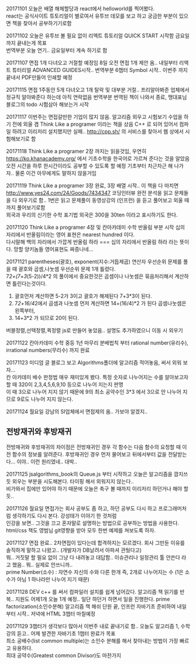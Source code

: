 20171101 오늘은 배열 해체할당과 react에서 helloworld를 찍어봤다.  
react는 공식사이트 튜토리얼이 별로여서 유투브 데모를 보고 하고 궁금한 부분이 있으면 책을 찾아서 공부하기기로함  
  
20171102 오늘은 유투브 볼 필요 없이 리엑트 튜토리얼 QUICK START 시작함 금요일까지 끝내는게 목표  
번역부분 오늘 연기.. 금요일부터 계속 하기로 함

20171107 면접 1개 다녀오고 거절할 예정임 8일 오전 면접 1개 제안 옴.. 내일부터 리액트 튜터리얼 ADVANCED GUIDES시작..
번역부분 6챕터 Symbol 시작.. 이번주 까지 끝내서 PDF만들어 인쇄할 예정  

20171115 면접 1주동안 5개 다녀오고 1개 탈락 및 대부분 거절.. 프리알아봐준 업체에서 정규직 알아봐준다 하는데 아직 연락없음 번역부분 번역된 책이 나와서 종료, 맹대표님 블로그의 todo 시험삼아 해보는거 시작  

20171117 이번주는 면접갈만한 기업이 많지 않음. 알고리즘 외우고 시험보기 수업을 하기 전에 외울 겸 Think Like a programer 이라는 책을 샀음 C++ 로 되어 있어서 컴파일 하려고 이리저리 설치했지만 실패.. http://cpp.sh/ 의 서비스를 찾아서 웹 상에서 시험해보기로 함  

20171118 Think Like a programer 2장 까지는 읽을것임, 우연히 https://ko.khanacademy.org/ 에서 기초수학을 한국어로 가르쳐 준다는 것을 알았음 오전 시간을 하루 한시간이라도 공부할 수 있도록 할 예정 기초부터 차근차근 해 나가자.. 물론 이건 아무에게도 말하지 않을거임

20171119 Think Like a programer 3장 완료, 3장 배열 시작.. 이 책을 다 마치면 http://www.yes24.com/24/Goods/7434347
코딩인터뷰 완전 분석을 읽고 문제들을 다 외우기로 함.. 1번은 읽고 문제풀이 동영상강의 (인프런) 을 듣고 풀어보고 외울 때 까지 풀어보기로함  
외국과 우리의 신기한 수학 표기법 외국은 300을 30ten 이라고 표시하기도 한다.  

20171120 Think Like a programer 4장 및 칸아카데미 수학 반올림 부분 시작 십의 자리에서 반올림이라는 영어 표현은 nearest hundred 이다.  
다시말해 백의 자리에서 가깝게 반올림 하라 === 십의 자리에서 반올림 하라 라는 뜻이다. 망할 양키놈들 영어표현도 짜증나네...  

20171121 parentheses(괄호), exponent(지수:거듭제곱) 연산자 우선순위 문제를 풀을 때 괄호와 곱셈,나눗셈 우선순위 문제 1개 틀렸다.  
7*2+(7+3*(5-2))/4*2 의 풀이에서 중요한것은 곱셈이나 나눗셈은 묶음처리해서 계산하면 틀린다는것이다.  
1. 괄호먼저 계산하면 5-2가 3이고 괄호가 해제된다 7+3*3이 된다.  
2. 7*2+16/4*2에서 곱셈과 나눗셈 먼저 계산하면 14+(16/4)*2 가 된다 곱셈나눗셈은 왼쪽부터,  
3. 14+3*2 가 되므로 20이 된다.  

버블정렬,선택정렬,퀵정렬 js로 만들어 놓았음.. 설명도 추가하였으니 이동 시 외우기  

20171122 칸아카데미 수학 중등 1년 마무리 분배법칙 부터 rational number(유리수), irrational numbers(무리수) 까지 완료  

20171123 미디엄 글 블로그 보고 Algorithms폴더에 알고리즘 적어놓음, 써서 외워 보자...  
칸 아카데미 배수 판정법 매우 재미있게 봤다. 특정 숫자로 나누어지는 수를 알아보고자 할 때 320이 2,3,4,5,6,9,10 등으로 나누어 지는지 판명  
이 때 3으로 나누어 지지 않기 때문에 9의 최소 공약수인 3*3 에서 3으로 안 나누어 지므로 9로도 나누어 지지 않는다.  

20171124 월요일 강남의 SI업체에서 면접제의 옴.. 가보야 알겠지..  
## 전방재귀와 후방재귀  
전방재귀와 후방재귀의 차이점은 전방재귀인 경우 각 함수는 다음 함수의 요청할 때 이전 함수의 정보를 알려준다. 후방재귀인 경우 먼저 물어보고 뒤에서부터 값을 전달받는다... 이야.. 이런 원리였네.. 대박..   

20171125 jsalgorithms_book의 Queue.js 부터 시작하고 오늘은 알고리즘을 깜지쓰듯 외우는 부분을 시도해본다. 타이핑 해서 외워지지 않는다..  
비가와서 집에만 있어야 하기 때문에 오늘은 축구 볼 때까지 이리저리 하던거나 해야 할 듯..  

20171126 월요일 면접가는 회사 공부도 좀 하고, 하던 공부도 다시 하고 프로그래머처럼 생각하기도 다시 본다. 강성태가 이야기 한 것처럼  
인강을 보면.. 그것을 끄고 혼자말로 설명하는 방법으로 공부하는 방법을 사용한다.  html/css 책도 영범님 git영향을 받아 모두 한번 예제를 쳐보도록 하자.  

20171127 면접 완료.. 2차면접이 있다는데 합격하지는 모르겠다. 회사 그만둔 이유를 솔직하게 말하고 나왔고.. (개발자가 DB날려서 아파셔 관뒀다고)  
뭐.. 거짓말 할 필요 없이 그냥 다 내려놓고 대답함.. 이슈관리나 일정관리 툴 안쓴다 라고 했음.. 뭐.. 실제로 안쓰니까..  
prime Number(소수) : 자연수 자신의 수와 다른 한개 즉, 2개로 나누어지는 수 (1은 소수가 아님 1 하나라만 나누어 지기 때문)  

20171128 DEV c++ 를 써서 컴파일러 설치를 쉽게 넘어갔다. 알고리즘 책 읽기를 반복.. 지원도 어제1개 오늘 1개 예정.. 일단 하던거 하면서 일을 진행한다.  prime factorization(소인수분해) 알고리즘 책 해쉬 단원 끝, 인프런 자바기초 준비하여 내일부터 시작.. 저녁에 HTML 3챕터 마칠예정  

20171129 3챕터가 생각보다 많아서 이번주 내로 끝내기로 함.. 오늘도 알고리즘 1, 수학강의 듣고.. 어제 발견한 자바기초 1챕터 완료가 목표  
최소 공배수(list common multiple)는 소인수 분해를 해서 찾아내는 방법이 가장 빠르고 유용하다.  
최대 공약수(Greatest common Divisor)도 마찬가지











